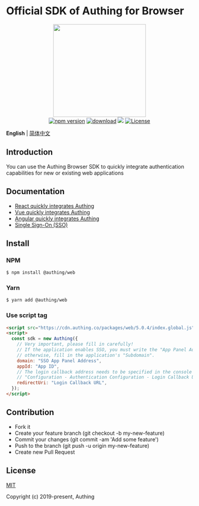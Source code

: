 # Official SDK of Authing for Browser

<div align=center>
  <img width="250" src="https://files.authing.co/authing-console/authing-logo-new-20210924.svg" />
</div>

<div align=center>
  <a href="https://badge.fury.io/js/@authing%web" target="_blank"><img src="https://badge.fury.io/js/@authing%2Fweb.svg" alt="npm version"></a>
  <a href="https://npmcharts.com/compare/@authing/web" target="_blank"><img src="https://img.shields.io/npm/dm/@authing/web" alt="download"></a>
  <a href="https://forum.authing.cn/" target="_blank"><img src="https://img.shields.io/badge/chat-forum-blue" /></a>
  <a href="https://opensource.org/licenses/MIT" target="_blank"><img src="https://img.shields.io/badge/License-MIT-success" alt="License"></a>
</div>

**English** | [简体中文](./README.zh-CN.md)

## Introduction

You can use the Authing Browser SDK to quickly integrate authentication capabilities for new or existing web applications

## Documentation

- [React quickly integrates Authing](https://docs.authing.cn/v2/quickstarts/spa/react.html)
- [Vue quickly integrates Authing](https://docs.authing.cn/v2/quickstarts/spa/vue.html)
- [Angular quickly integrates Authing](https://docs.authing.cn/v2/quickstarts/spa/angular.html)
- [Single Sign-On (SSO)](https://docs.authing.cn/v2/en/reference/sdk-for-sso-spa.html)


## Install

### NPM

```bash
$ npm install @authing/web
```

### Yarn

```bash
$ yarn add @authing/web
```

### Use script tag

```html
<script src="https://cdn.authing.co/packages/web/5.0.4/index.global.js"></script>
<script>
  const sdk = new Authing({
    // Very important, please fill in carefully!
    // If the application enables SSO, you must write the "App Panel Address" for SSO here;
    // otherwise, fill in the application's "Subdomain".
    domain: "SSO App Panel Address",
    appId: "App ID",
    // The login callback address needs to be specified in the console
    // "Configuration - Authentication Configuration - Login Callback URL"
    redirectUri: "Login Callback URL",
  });
</script>
```


## Contribution

- Fork it
- Create your feature branch (git checkout -b my-new-feature)
- Commit your changes (git commit -am 'Add some feature')
- Push to the branch (git push -u origin my-new-feature)
- Create new Pull Request

## License

[MIT](https://opensource.org/licenses/MIT)

Copyright (c) 2019-present, Authing
